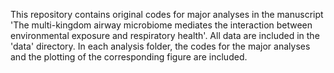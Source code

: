 This repository contains original codes for major analyses in the manuscript 'The multi-kingdom airway microbiome mediates the interaction between environmental exposure and respiratory health'. All data are included in the 'data' directory. In each analysis folder, the codes for the major analyses and the plotting of the corresponding figure are included.
